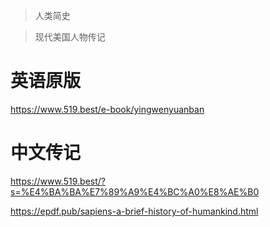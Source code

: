 >人类简史

>现代美国人物传记

# 英语原版
https://www.519.best/e-book/yingwenyuanban

# 中文传记
https://www.519.best/?s=%E4%BA%BA%E7%89%A9%E4%BC%A0%E8%AE%B0

https://epdf.pub/sapiens-a-brief-history-of-humankind.html
